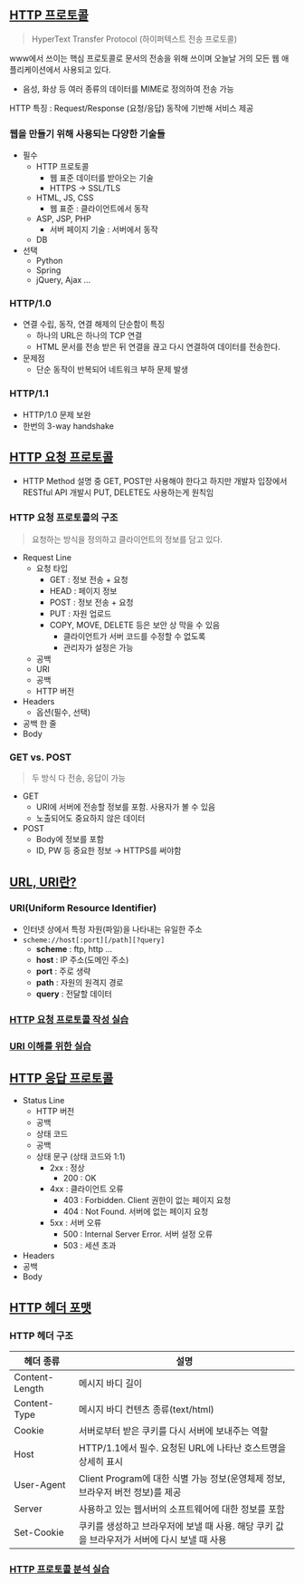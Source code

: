 ## [HTTP 프로토콜](https://youtu.be/TwsQX1AnWJU?list=PL0d8NnikouEWcF1jJueLdjRIC4HsUlULi)

> HyperText Transfer Protocol (하이퍼텍스트 전송 프로토콜)

www에서 쓰이는 핵심 프로토콜로 문서의 전송을 위해 쓰이며 오늘날 거의 모든 웹 애플리케이션에서 사용되고 있다.

- 음성, 화상 등 여러 종류의 데이터를 MIME로 정의하여 전송 가능

HTTP 특징 : Request/Response (요청/응답) 동작에 기반해 서비스 제공

>

### 웹을 만들기 위해 사용되는 다양한 기술들

- 필수
  - HTTP 프로토콜
    - 웹 표준 데이터를 받아오는 기술
    - HTTPS → SSL/TLS
  - HTML, JS, CSS
    - 웹 표준 : 클라이언트에서 동작
  - ASP, JSP, PHP
    - 서버 페이지 기술 : 서버에서 동작
  - DB
- 선택
  - Python
  - Spring
  - jQuery, Ajax …

### HTTP/1.0

- 연결 수립, 동작, 연결 해제의 단순함이 특징
  - 하나의 URL은 하나의 TCP 연결
  - HTML 문서를 전송 받은 뒤 연결을 끊고 다시 연결하여 데이터를 전송한다.
- 문제점
  - 단순 동작이 반복되어 네트워크 부하 문제 발생

### HTTP/1.1

- HTTP/1.0 문제 보완
- 한번의 3-way handshake

## [HTTP 요청 프로토콜](https://youtu.be/rxaBwwI_JnI?list=PL0d8NnikouEWcF1jJueLdjRIC4HsUlULi)

- HTTP Method 설명 중 GET, POST만 사용해야 한다고 하지만 개발자 입장에서 RESTful API 개발시 PUT, DELETE도 사용하는게 원칙임

### HTTP 요청 프로토콜의 구조

> 요청하는 방식을 정의하고 클라이언트의 정보를 담고 있다.

- Request Line
  - 요청 타입
    - GET : 정보 전송 + 요청
    - HEAD : 페이지 정보
    - POST : 정보 전송 + 요청
    - PUT : 자원 업로드
    - COPY, MOVE, DELETE 등은 보안 상 막을 수 있음
      - 클라이언트가 서버 코드를 수정할 수 없도록
      - 관리자가 설정은 가능
  - 공백
  - URI
  - 공백
  - HTTP 버전
- Headers
  - 옵션(필수, 선택)
- 공백 한 줄
- Body

### GET vs. POST

> 두 방식 다 전송, 응답이 가능

- GET
  - URI에 서버에 전송할 정보를 포함. 사용자가 볼 수 있음
  - 노출되어도 중요하지 않은 데이터
- POST
  - Body에 정보를 포함
  - ID, PW 등 중요한 정보 → HTTPS를 써야함

## [URL, URI란?](https://youtu.be/2ikhZ_fNP5Y?list=PL0d8NnikouEWcF1jJueLdjRIC4HsUlULi)

### URI(Uniform Resource Identifier)

- 인터넷 상에서 특정 자원(파일)을 나타내는 유일한 주소
- `scheme://host[:port][/path][?query]`
  - **scheme** : ftp, http …
  - **host** : IP 주소(도메인 주소)
  - **port** : 주로 생략
  - **path** : 자원의 원격지 경로
  - **query** : 전달할 데이터

### [HTTP 요청 프로토콜 작성 실습](https://youtu.be/XbGJYsxed2w?list=PL0d8NnikouEWcF1jJueLdjRIC4HsUlULi)

### [URI 이해를 위한 실습](https://youtu.be/HBojczyd1Ac?list=PL0d8NnikouEWcF1jJueLdjRIC4HsUlULi)

## [HTTP 응답 프로토콜](https://youtu.be/kuucNF4Zvbs?list=PL0d8NnikouEWcF1jJueLdjRIC4HsUlULi)

- Status Line
  - HTTP 버전
  - 공백
  - 상태 코드
  - 공백
  - 상태 문구 (상태 코드와 1:1)
    - 2xx : 정상
      - 200 : OK
    - 4xx : 클라이언트 오류
      - 403 : Forbidden. Client 권한이 없는 페이지 요청
      - 404 : Not Found. 서버에 없는 페이지 요청
    - 5xx : 서버 오류
      - 500 : Internal Server Error. 서버 설정 오류
      - 503 : 세션 초과
- Headers
- 공백
- Body

## [HTTP 헤더 포맷](https://youtu.be/mQTGmxendk8?list=PL0d8NnikouEWcF1jJueLdjRIC4HsUlULi)

### HTTP 헤더 구조

| 헤더 종류      | 설명                                                                                        |
| -------------- | ------------------------------------------------------------------------------------------- |
| Content-Length | 메시지 바디 길이                                                                            |
| Content-Type   | 메시지 바디 컨텐츠 종류(text/html)                                                          |
| Cookie         | 서버로부터 받은 쿠키를 다시 서버에 보내주는 역할                                            |
| Host           | HTTP/1.1에서 필수. 요청된 URL에 나타난 호스트명을 상세히 표시                               |
| User-Agent     | Client Program에 대한 식별 가능 정보(운영체제 정보, 브라우저 버전 정보)를 제공              |
| Server         | 사용하고 있는 웹서버의 소프트웨어에 대한 정보를 포함                                        |
| Set-Cookie     | 쿠키를 생성하고 브라우저에 보낼 때 사용. 해당 쿠키 값을 브라우저가 서버에 다시 보낼 때 사용 |

### [HTTP 프로토콜 분석 실습](https://youtu.be/dhMrKTwNI8U?list=PL0d8NnikouEWcF1jJueLdjRIC4HsUlULi)
